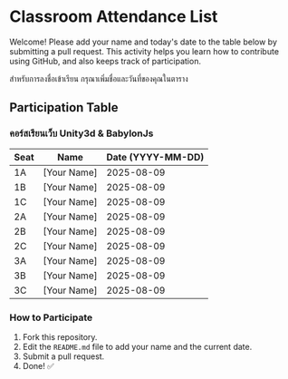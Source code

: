 # Classroom Attendance List

Welcome! Please add your name and today's date to the table below by submitting a pull request. This activity helps you learn how to contribute using GitHub, and also keeps track of participation. 

สำหรับการลงชื่อเข้าเรียน กรุณาเพิ่มชื่อและวันที่ของคุณในตาราง

## Participation Table

### คอร์สเรียนเว็บ Unity3d & BabylonJs

| Seat | Name           | Date (YYYY-MM-DD) |
|------|----------------|-------------------|
| 1A   | [Your Name]    | 2025-08-09        |
| 1B   | [Your Name]    | 2025-08-09        |
| 1C   | [Your Name]    | 2025-08-09        |
| 2A   | [Your Name]    | 2025-08-09        |
| 2B   | [Your Name]    | 2025-08-09        |
| 2C   | [Your Name]    | 2025-08-09        |
| 3A   | [Your Name]    | 2025-08-09        |
| 3B   | [Your Name]    | 2025-08-09        |
| 3C   | [Your Name]    | 2025-08-09       |

### How to Participate
1. Fork this repository.
2. Edit the `README.md` file to add your name and the current date.
3. Submit a pull request.
4. Done! ✅
